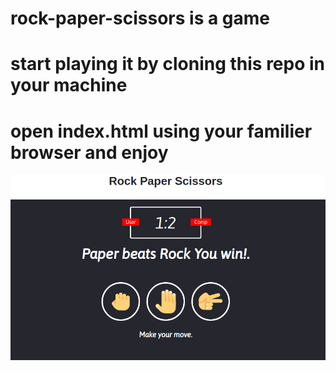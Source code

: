 # rock-paper-scissors is a game
# start playing it by cloning this repo in your machine
# open index.html using your familier browser and enjoy  
![image](https://github.com/beardedsailor/rock-paper-scissors/blob/master/images/img.png)
